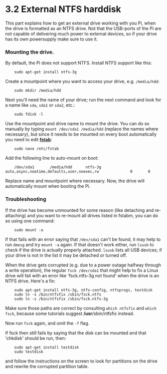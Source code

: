3.2 External NTFS harddisk
===

This part explains how to get an external drive working with you Pi, when the drive is formatted as an NTFS drive. Not that the USB-ports of the Pi are not capable of delivering much power to external devices, so if your drive has its own powersupply make sure to use it.


### Mounting the drive.

By default, the Pi does not support NTFS. Install NTFS support like this:

		sudo apt-get install ntfs-3g

Create a mountpoint where you want to access your drive, e.g. `/media/hdd`:

		sudo mkdir /media/hdd

Next you'll need the name of your drive; run the next command and look for a name like `sda`, `sda1` or `sda2`, etc.:

		sudo fdisk -l

Use the mountpoint and drive name to mount the drive. You can do so manually by typing `mount /dev/sda1 /media/hdd` (replace the names where necessary), but since it needs to be mounted on every boot automatically you need to edit [**fstab**][fstab]:

		sudo nano /etc/fstab

Add the following line to auto-mount on boot:

		/dev/sda1       /media/hdd      ntfs-3g auto,async,noatime,defaults,user,noexec,rw              0       0

Replace name and mountpoint where necessary. Now, the drive will automatically mount when booting the Pi.


### Troubleshooting

If the drive has become unmounted for some reason (like detaching and re-attaching) and you want to re-mount all drives listed in fstabm, you can do so using one command:

		sudo mount -a
    
If that fails with an error saying that `/dev/sda1` can't be found, it may help to run `dmesg` and try `mount -a` again. If that doesn't work either, run `lsusb` to check if the drive is actually properly attached. `lsusb` lists all USB devices; if your drive is not in the list it may be detached or turned off.

When the drive gets corrupted (e.g. due to a power outage halfway through a write operation), the regular `fsck /dev/sda1` that might help to fix a Linux drive will fail with an error like 'fsck.ntfs-3g not found' when the drive is an NTFS drive. Here's a fix:

		sudo apt-get install ntfs-3g, ntfs-config, ntfsprogs, testdisk
		sudo ln -s /bin/ntfsfix /sbin/fsck.ntfs
		sudo ln -s /bin/ntfsfix /sbin/fsck.ntfs-3g

Make sure those paths are correct by consulting `which ntfsfix` and `which fsck`, because some tutorials suggest **/usr**/sbin/ntfsfix instead.

Now run `fsck` again, and omit the `-f` flag.

If fsck then still fails by saying that the disk can be mounted and that 'chkdisk' should be run, then:

		sudo apt-get install testdisk
		sudo testdisk
	
and follow the instructions on the screen to look for partitions on the drive and rewrite the corrupted partition table.

[fstab]: http://en.wikipedia.org/wiki/Fstab
